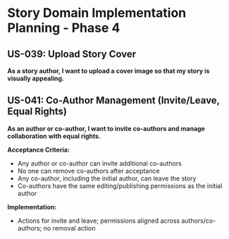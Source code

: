 # Story Domain Implementation Planning - Phase 4

## **US-039: Upload Story Cover**

**As a story author, I want to upload a cover image so that my story is visually appealing.**

## **US-041: Co-Author Management (Invite/Leave, Equal Rights)**

**As an author or co-author, I want to invite co-authors and manage collaboration with equal rights.**

**Acceptance Criteria:**

- Any author or co-author can invite additional co-authors
- No one can remove co-authors after acceptance
- Any co-author, including the initial author, can leave the story
- Co-authors have the same editing/publishing permissions as the initial author

**Implementation:**

- Actions for invite and leave; permissions aligned across authors/co-authors; no removal action

